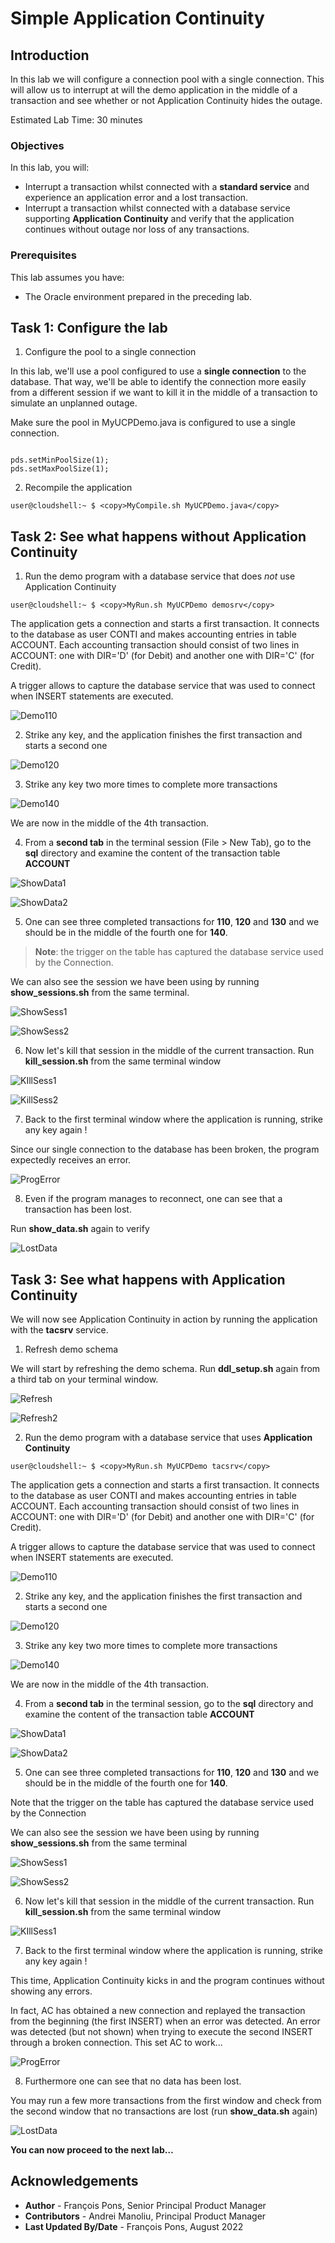 # Simple Application Continuity

## Introduction

In this lab we will configure a connection pool with a single connection. This will allow us to interrupt at will the demo application in the middle of a transaction and see whether or not Application Continuity hides the outage.

Estimated Lab Time: 30 minutes


### Objectives

In this lab, you will:

* Interrupt a transaction whilst connected with a **standard service** and experience an application error and a lost transaction.
* Interrupt a transaction whilst connected with a database service supporting **Application Continuity** and verify that the application continues without outage nor loss of any transactions.


### Prerequisites

This lab assumes you have:
* The Oracle environment prepared in the preceding lab.


## Task 1: Configure the lab

1. Configure the pool to a single connection

In this lab, we'll use a pool configured to use a **single connection** to the database. That way, we'll be able to identify the connection more easily from a different session if we want to kill it in the middle of a transaction to simulate an unplanned outage.

Make sure the pool in MyUCPDemo.java is configured to use a single connection.

<code>
pds.setMinPoolSize(1);
pds.setMaxPoolSize(1);
</code>


2. Recompile the application

````
user@cloudshell:~ $ <copy>MyCompile.sh MyUCPDemo.java</copy>
````



## Task 2: See what happens **without** Application Continuity

1. Run the demo program with a database service that does *not* use Application Continuity


````
user@cloudshell:~ $ <copy>MyRun.sh MyUCPDemo demosrv</copy>
````


The application gets a connection and starts a first transaction. It connects to the database as user CONTI and makes accounting entries in table ACCOUNT. Each accounting transaction should consist of two lines in ACCOUNT: one with DIR='D' (for Debit) and another one with DIR='C' (for Credit).

A trigger allows to capture the database service that was used to connect when INSERT statements are executed.

![Demo110](./images/task2/image100.png " ")

2. Strike any key, and the application finishes the first transaction and starts a second one

![Demo120](./images/task2/image110.png " ")

3. Strike any key two more times to complete more transactions

![Demo140](./images/task2/image120.png " ")

We are now in the middle of the 4th transaction.

4. From a **second tab** in the terminal session (File > New Tab), go to the **sql** directory and examine the content of the transaction table **ACCOUNT**

![ShowData1](./images/task2/image200.png " ")

![ShowData2](./images/task2/image210.png " ")

5. One can see three completed transactions for **110**, **120** and **130** and we should be in the middle of the fourth one for **140**.

> **Note**: the trigger on the table has captured the database service used by the Connection.

We can also see the session we have been using by running **show_sessions.sh** from the same terminal.

![ShowSess1](./images/task2/image300.png " ")

![ShowSess2](./images/task2/image310.png " ")

6. Now let's kill that session in the middle of the current transaction. Run **kill_session.sh** from the same terminal window

![KIllSess1](./images/task2/image400.png " ")

![KillSess2](./images/task2/image410.png " ")

7. Back to the first terminal window where the application is running, strike any key again !

Since our single connection to the database has been broken, the program expectedly receives an error.

![ProgError](./images/task2/image500.png " ")

8. Even if the program manages to reconnect, one can see that a transaction has been lost.

Run **show_data.sh** again to verify

![LostData](./images/task2/image600.png " ")



## Task 3: See what happens **with** Application Continuity

We will now see Application Continuity in action by running the application with the **tacsrv** service.

1. Refresh demo schema

We will start by refreshing the demo schema. Run **ddl_setup.sh** again from a third tab on your terminal window.

![Refresh](./images/task3/image100.png " ")

![Refresh2](./images/task3/image110.png " ")


2. Run the demo program with a database service that uses **Application Continuity**

````
user@cloudshell:~ $ <copy>MyRun.sh MyUCPDemo tacsrv</copy>
````

The application gets a connection and starts a first transaction. It connects to the database as user CONTI and makes accounting entries in table ACCOUNT. Each accounting transaction should consist of two lines in ACCOUNT: one with DIR='D' (for Debit) and another one with DIR='C' (for Credit).

A trigger allows to capture the database service that was used to connect when INSERT statements are executed.

![Demo110](./images/task3/image200.png " ")

2. Strike any key, and the application finishes the first transaction and starts a second one

![Demo120](./images/task3/image210.png " ")

3. Strike any key two more times to complete more transactions

![Demo140](./images/task3/image220.png " ")

We are now in the middle of the 4th transaction.

4. From a **second tab** in the terminal session, go to the **sql** directory and examine the content of the transaction table **ACCOUNT**

![ShowData1](./images/task3/image300.png " ")

![ShowData2](./images/task3/image310.png " ")

5. One can see three completed transactions for **110**, **120** and **130** and we should be in the middle of the fourth one for **140**.

Note that the trigger on the table has captured the database service used by the Connection

We can also see the session we have been using by running **show_sessions.sh** from the same terminal

![ShowSess1](./images/task3/image400.png " ")

![ShowSess2](./images/task3/image410.png " ")

6. Now let's kill that session in the middle of the current transaction. Run **kill_session.sh** from the same terminal window

![KIllSess1](./images/task3/image500.png " ")

7. Back to the first terminal window where the application is running, strike any key again !

This time, Application Continuity kicks in and the program continues without showing any errors.

In fact, AC has obtained a new connection and replayed the transaction from the beginning (the first INSERT) when an error was detected. An error was detected (but not shown) when trying to execute the second INSERT through a broken connection. This set AC to work...

![ProgError](./images/task3/image600.png " ")

8. Furthermore one can see that no data has been lost.

You may run a few more transactions from the first window and check from the second window that no transactions are lost (run **show_data.sh** again)

![LostData](./images/task2/image600.png " ")


**You can now proceed to the next lab…**


## Acknowledgements
* **Author** - François Pons, Senior Principal Product Manager
* **Contributors** - Andrei Manoliu, Principal Product Manager
* **Last Updated By/Date** - François Pons, August 2022
